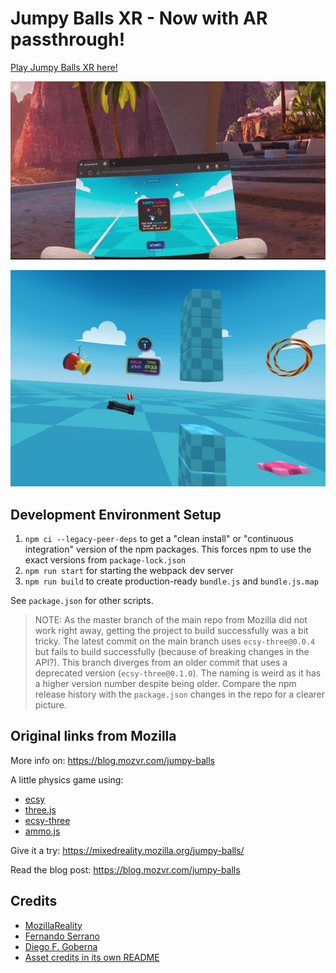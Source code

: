 # Jumpy Balls XR - Now with AR passthrough!

[Play Jumpy Balls XR here!](https://devpika.github.io/jumpy-balls-xr/)

![webxr passthrough quest 2 game gif](assets/jumpy-balls-xr.gif)

![screenshot](assets/favicon/screenshot.jpg)

## Development Environment Setup
1. `npm ci --legacy-peer-deps` to get a "clean install" or "continuous integration" version of the npm packages. This forces npm to use the exact versions from `package-lock.json`
2. `npm run start` for starting the webpack dev server
3. `npm run build` to create production-ready `bundle.js` and `bundle.js.map`

See `package.json` for other scripts.

> NOTE: As the master branch of the main repo from Mozilla did not work right away, getting the project to build successfully was a bit tricky. The latest commit on the main branch uses `ecsy-three@0.0.4` but fails to build successfully (because of breaking changes in the API?). This branch diverges from an older commit that uses a deprecated version (`ecsy-three@0.1.0`). The naming is weird as it has a higher version number despite being older. Compare the npm release history with the `package.json` changes in the repo for a clearer picture.

## Original links from Mozilla
More info on: https://blog.mozvr.com/jumpy-balls

A little physics game using:
- [ecsy](https://ecsy.io)
- [three.js](https://threejs.org)
- [ecsy-three](https://github.com/mozillareality/ecsy-three)
- [ammo.js](https://github.com/kripken/ammo.js/)

Give it a try: https://mixedreality.mozilla.org/jumpy-balls/

Read the blog post: https://blog.mozvr.com/jumpy-balls

## Credits
* [MozillaReality](https://github.com/MozillaReality)
* [Fernando Serrano](https://github.com/fernandojsg)
* [Diego F. Goberna](https://github.com/feiss)
* [Asset credits in its own README](./assets/raw_assets/README.md)

